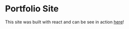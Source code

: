 # Portfolio Site

This site was built with react and can be see in action [here](https://murovec.me)!
